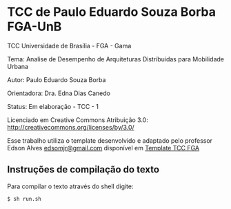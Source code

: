 # TCC de Paulo Eduardo Souza Borba FGA-UnB

TCC Universidade de Brasília - FGA - Gama

Tema: Analise de Desempenho de Arquiteturas Distríbuidas para Mobilidade Urbana

Autor: Paulo Eduardo Souza Borba

Orientadora: Dra. Edna Dias Canedo

Status: Em elaboração - TCC - 1

Licenciado em Creative Commons Atribuição 3.0:
http://creativecommons.org/licenses/by/3.0/

Esse trabalho utiliza o template desenvolvido e adaptado pelo professor Edson Alves <edsomjr@gmail.com> disponível em [Template TCC FGA](https://github.com/fga-unb/template-latex-tcc)


## Instruções de compilação do texto

Para compilar o texto através do shell digite:

    $ sh run.sh
